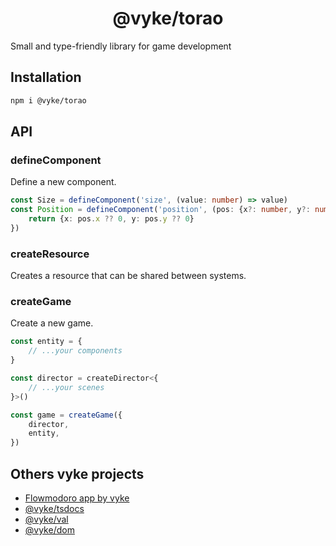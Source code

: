 <div align="center">
	<h1>
		@vyke/torao
	</h1>
</div>
Small and type-friendly library for game development

## Installation
```sh
npm i @vyke/torao
```

## API
### defineComponent
Define a new component.

```ts
const Size = defineComponent('size', (value: number) => value)
const Position = defineComponent('position', (pos: {x?: number, y?: number}) => {
	return {x: pos.x ?? 0, y: pos.y ?? 0}
})
```

### createResource
Creates a resource that can be shared between systems.

### createGame
Create a new game.

```ts
const entity = {
	// ...your components
}

const director = createDirector<{
	// ...your scenes
}>()

const game = createGame({
	director,
	entity,
})
```

## Others vyke projects
- [Flowmodoro app by vyke](https://github.com/albizures/vyke-flowmodoro)
- [@vyke/tsdocs](https://github.com/albizures/vyke-tsdocs)
- [@vyke/val](https://github.com/albizures/vyke-val)
- [@vyke/dom](https://github.com/albizures/vyke-dom)
